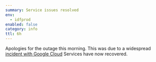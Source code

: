 ```yaml
---
summary: Service issues resolved
env:
  - idfprod
enabled: false
category: info
ttl: 6h
---
```


Apologies for the outage this morning.
This was due to a widespread [incident with Google Cloud](https://status.cloud.google.com/incidents/ow5i3PPK96RduMcb1SsW)
Services have now recovered. 
